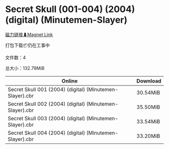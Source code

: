 # Secret Skull (001-004) (2004) (digital) (Minutemen-Slayer)

[磁力链接⬇Magnet Link](magnet:?xt=urn:btih:e6b630ed9906b4b80d0a04f1fb2ceb2fade74bd1&dn=Secret%20Skull%20%28001-004%29%20%282004%29%20%28digital%29%20%28Minutemen-Slayer%29)

打包下载📦仍在工事中

文件数：4

总大小：132.79MiB

Online | Download
--- | ---
Secret Skull 001 (2004) (digital) (Minutemen-Slayer).cbr | 30.54MiB
Secret Skull 002 (2004) (digital) (Minutemen-Slayer).cbr | 35.50MiB
Secret Skull 003 (2004) (digital) (Minutemen-Slayer).cbr | 33.54MiB
Secret Skull 004 (2004) (digital) (Minutemen-Slayer).cbr | 33.20MiB